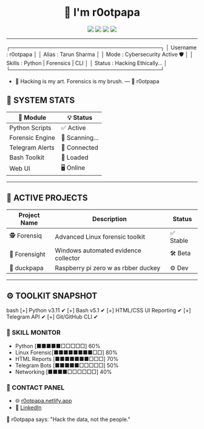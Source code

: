 <h1 align="center">🧠 I'm r0otpapa</h1>

<p align="center">
  <img src="https://img.shields.io/badge/System-Active-brightgreen?style=flat&logo=linux"/>
  <img src="https://img.shields.io/badge/User-r0otpapa-blue?style=flat&logo=github"/>
  <img src="https://img.shields.io/badge/Shell-Bash-lightgrey?style=flat&logo=gnubash"/>
  <img src="https://img.shields.io/badge/Last_Update-Auto--Sync-orange?style=flat"/>
</p>

---



┌────────────────────────────────────────┐
│  Username   : r0otpapa                 │
│  Alias      : Tarun Sharma             │
│  Mode       : Cybersecurity Active 🛡  │
│  Skills     : Python | Forensics | CLI │
│  Status     : Hacking Ethically...     │
└────────────────────────────────────────┘

- 💬 Hacking is my art. Forensics is my brush.
— 🧠 r0otpapa

## 🧪 SYSTEM STATS

| 🔧 Module         | 💡 Status        |
|------------------|------------------|
| Python Scripts    | ✅ Active         |
| Forensic Engine   | 🔁 Scanning...    |
| Telegram Alerts   | 📡 Connected      |
| Bash Toolkit      | 🧰 Loaded         |
| Web UI            | 🖥️  Online         |

---

## 🔐 ACTIVE PROJECTS

| Project Name      | Description                                 | Status     |
|-------------------|---------------------------------------------|------------|
| 🕵️ Forensiq        | Advanced Linux forensic toolkit             | ✅ Stable   |
| 📎 Forensight      | Windows automated evidence collector        | 🛠 Beta     |
| 🦆 duckpapa      | Raspberry pi zero w as rbber duckey            | ⚙️ Dev      |

---

## ⚙️ TOOLKIT SNAPSHOT

bash
[+] Python      v3.11 ✔
[+] Bash        v5.1  ✔
[+] HTML/CSS    UI Reporting ✔
[+] Telegram API     ✔
[+] Git/GitHub CLI   ✔


### 🧠 SKILL MONITOR

- Python        [■■■■■□□□□□] 60%
- Linux Forensic[■■■■■■■■□□] 80%
- HTML Reports  [■■■■■■■□□□] 70%
- Telegram Bots [■■■■■□□□□□] 50%
- Networking     [■■■■□□□□□□] 40%


### 📡 CONTACT PANEL


- 🌐 [r0otpapa.netlify.app](https://r0otpapa.netlify.app/)
- 💼 [LinkedIn](https://www.linkedin.com/in/tarun-kumar-sharma-b99b00305)


💬 r0otpapa says: "Hack the data, not the people."
